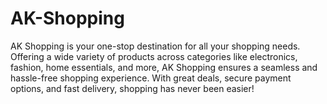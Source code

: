 # AK-Shopping
AK Shopping is your one-stop destination for all your shopping needs. Offering a wide variety of products across categories like electronics, fashion, home essentials, and more, AK Shopping ensures a seamless and hassle-free shopping experience. With great deals, secure payment options, and fast delivery, shopping has never been easier!
